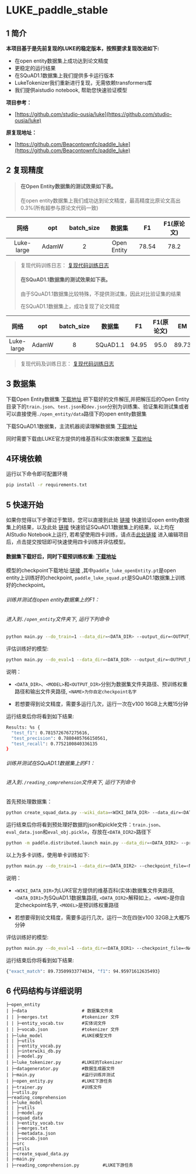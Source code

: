 # LUKE_paddle_stable

## 1 简介 

**本项目基于是先前复现的LUKE的稳定版本，按照要求复现改进如下:**

- 在open entity数据集上成功达到论文精度
- 更稳定的运行结果
- 在SQuAD1.1数据集上我们提供多卡运行版本
- LukeTokenizer我们重新进行复现，无需依赖transformers库
- 我们提供aistudio notebook, 帮助您快速验证模型

**项目参考：**
- [https://github.com/studio-ousia/luke](https://github.com/studio-ousia/luke)

**原复现地址：**
- [https://github.com/Beacontownfc/paddle_luke](https://github.com/Beacontownfc/paddle_luke)

## 2 复现精度
>#### 在Open Entity数据集的测试效果如下表。
>在open entity数据集上我们成功达到论文精度，最高精度比原论文高出0.3%(所有超参与原论文代码一致)

|网络 |opt|batch_size|数据集|F1|F1(原论文)|
| :---: | :---: | :---: | :---: | :---: | :---: |
|Luke-large|AdamW|2|Open Entity|78.54|78.2|

>复现代码训练日志：
[复现代码训练日志](open_entity/train.log)
>
>#### 在SQuAD1.1数据集的测试效果如下表。
>由于SQuAD1.1数据集比较特殊，不提供测试集，因此对比验证集的结果
>
>在SQuAD1.1数据集上，成功复现了论文精度

|网络 |opt|batch_size|数据集|F1|F1(原论文)|EM|EM(原论文)
| :---: | :---: | :---: | :---: | :---: | :---: | :---: |:---: |
|Luke-large|AdamW|8|SQuAD1.1|94.95|95.0|89.73|89.8

>复现代码及训练日志：
[复现代码训练日志](reading_comprehension/train.log)
>
## 3 数据集
下载Open Entity数据集
[下载地址](https://cloud.tsinghua.edu.cn/f/6ec98dbd931b4da9a7f0/)
把下载好的文件解压,并把解压后的Open Entity目录下的`train.json`、`test.json`和`dev.json`分别为训练集、验证集和测试集或者可以直接使用`./open_entity/data`路径下的open entity数据集

下载SQuAD1.1数据集，主流机器阅读理解数据集
[下载地址](https://data.deepai.org/squad1.1.zip)

同时需要下载由LUKE官方提供的维基百科(实体)数据集
[下载地址](https://drive.google.com/file/d/129tDJ3ev6IdbJiKOmO6GTgNANunhO_vt/view)

## 4环境依赖
运行以下命令即可配置环境
```bash
pip install -r requirements.txt
```

## 5 快速开始
如果你觉得以下步骤过于繁琐，您可以直接到此处
[链接](https://aistudio.baidu.com/aistudio/projectdetail/3393133)
快速验证open entity数据集上的结果，以及此处
[链接](https://aistudio.baidu.com/aistudio/projectdetail/3438351)
快速验证SQuAD1.1数据集上的结果，以上均在AIStudio Notebook上运行, 若希望使用四卡训练，请点击[此处链接](https://aistudio.baidu.com/aistudio/clusterprojectdetail/3434939)
进入编辑项目后，点击提交按钮即可快速使用四卡训练并评估模型。
#### 数据集下载好后，同时下载预训练权重: [下载地址](https://aistudio.baidu.com/aistudio/datasetdetail/123707)

模型的checkpoint下载地址:[链接](https://aistudio.baidu.com/aistudio/datasetdetail/126114)
,其中`paddle_luke_openEntity.pt`是open entity上训练好的checkpoint, `paddle_luke_squad.pt`是SQuAD1.1数据集上训练好的checkpoint。
###### 训练并测试在open entity数据集上的F1：
###### 进入到`./open_entity`文件夹下, 运行下列命令


```bash
python main.py --do_train=1 --data_dir=<DATA_DIR> --output_dir=<OUTPUT_DIR> --checkpoint_file=<NAME> --pretrain_model=<MODEL>
```

评估训练好的模型:

```bash
python main.py --do_eval=1 --data_dir=<DATA_DIR> --output_dir=<OUTPUT_DIR> --checkpoint_file=<NAME> --pretrain_model=<MODEL>
```

说明：

- `<DATA_DIR>`、`<MODEL>`和`<OUTPUT_DIR>`分别为数据集文件夹路径、预训练权重路径和输出文件夹路径, `<NAME>为你自定checkpoint名字`

- 若想要得到论文精度，需要多运行几次，运行一次在v100 16GB上大概15分钟

运行结束后你将看到如下结果:
```bash
Results: %s {
  "test_f1": 0.7815726767275616,
  "test_precision": 0.7880405766150561,
  "test_recall": 0.7752100840336135
}
```

###### 训练并测试在SQuAD1.1数据集上的F1：
###### 进入到`./reading_comprehension`文件夹下, 运行下列命令

首先预处理数据集：
```bash
python create_squad_data.py --wiki_data=<WIKI_DATA_DIR> --data_dir=<DATA_DIR1> --output_data_dir=<DATA_DIR2>
```
运行结束后你将看到预处理好数据的json和pickle文件：`train.json`、`eval_data.json`和`eval_obj.pickle`，存放在`<DATA_DIR2>`路径下

```bash
python -m paddle.distributed.launch main.py --data_dir=<DATA_DIR2> --pretrain_model=<MODEL> --output_dir=<OUTPUT_DIR> --multi_cards=1 --do_train=1
```

以上为多卡训练，使用单卡训练如下:
```bash
python main.py --do_train=1 --data_dir=<DATA_DIR2> --checkpoint_file=<NAME> --output_dir=<OUTPUT_DIR> --pretrain_model=<MODEL>
```
说明： 

- `<WIKI_DATA_DIR>`为LUKE官方提供的维基百科(实体)数据集文件夹路径, `<DATA_DIR1>`为SQuAD1.1数据集路径, `<DATA_DIR2>`解释如上，`<NAME>`是你自定checkpoint名字, `<MODEL>`是预训练权重路径

- 若想要得到论文精度，需要多运行几次，运行一次在四张v100 32GB上大概75分钟

评估训练好的模型:
```bash
python main.py --do_eval=1 --data_dir=<DATA_DIR1> --checkpoint_file=<NAME> --output_dir=<OUTPUT_DIR>
```

运行结束后你将看到如下结果:
```bash
{"exact_match": 89.73509933774834, "f1": 94.95971612635493}
```



## 6 代码结构与详细说明
```
├─open_entity
| ├─data                     # 数据集文件夹
| | ├─merges.txt             #tokenizer 文件
| | ├─entity_vocab.tsv       #实体词文件
| | ├─vocab.json             #tokenizer 文件
| ├─luke_model               #LUKE模型文件
| | ├─utils
| | ├─entity_vocab.py
| | ├─interwiki_db.py
| | ├─model.py   
| ├─luke_tokenizer.py        #LUKE的Tokenizer
| ├─datagenerator.py         #数据生成器文件
| ├─main.py                  #运行训练并测试
| ├─open_entity.py           #LUKE下游任务
| ├─trainer.py               #训练文件
| ├─utils.py                   
├─reading_comprehension        
| ├─luke_model
| | ├─utils
| | ├─model.py
| ├─squad_data
| | ├─entity_vocab.tsv
| | ├─merges.txt
| | ├─metadata.json
| | ├─vocab.json
| ├─src
| ├─utils
| ├─create_squad_data.py
| ├─main.py
| ├─reading_comprehension.py         #LUKE下游任务                                       
```